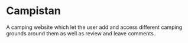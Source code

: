 # Campistan
A camping website which let the user add and access different camping grounds around them as well as review and leave comments.
